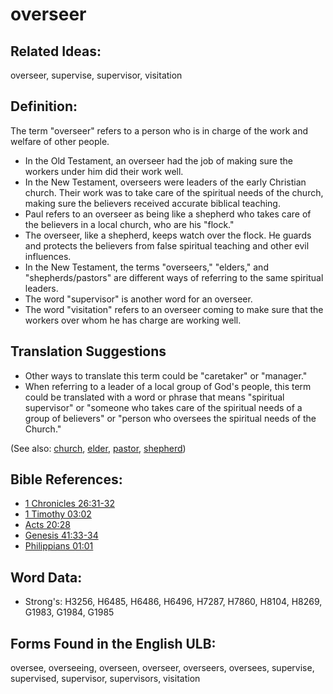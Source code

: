 # overseer

## Related Ideas:

overseer, supervise, supervisor, visitation

## Definition:

The term "overseer" refers to a person who is in charge of the work and welfare of other people.

* In the Old Testament, an overseer had the job of making sure the workers under him did their work well.
* In the New Testament, overseers were leaders of the early Christian church. Their work was to take care of the spiritual needs of the church, making sure the believers received accurate biblical teaching.
* Paul refers to an overseer as being like a shepherd who takes care of the believers in a local church, who are his "flock."
* The overseer, like a shepherd, keeps watch over the flock. He guards and protects the believers from false spiritual teaching and other evil influences.
* In the New Testament, the terms "overseers," "elders," and "shepherds/pastors" are different ways of referring to the same spiritual leaders.
* The word "supervisor" is another word for an overseer.
* The word "visitation" refers to an overseer coming to make sure that the workers over whom he has charge are working well.

## Translation Suggestions

* Other ways to translate this term could be "caretaker" or "manager."
* When referring to a leader of a local group of God's people, this term could be translated with a word or phrase that means "spiritual supervisor" or "someone who takes care of the spiritual needs of a group of believers" or "person who oversees the spiritual needs of the Church."

(See also: [church](../kt/church.md), [elder](../other/elder.md), [pastor](../kt/pastor.md), [shepherd](../other/shepherd.md))

## Bible References:

* [1 Chronicles 26:31-32](rc://en/tn/help/1ch/26/31)
* [1 Timothy 03:02](rc://en/tn/help/1ti/03/02)
* [Acts 20:28](rc://en/tn/help/act/20/28)
* [Genesis 41:33-34](rc://en/tn/help/gen/41/33)
* [Philippians 01:01](rc://en/tn/help/php/01/01)

## Word Data:

* Strong's: H3256, H6485, H6486, H6496, H7287, H7860, H8104, H8269, G1983, G1984, G1985

## Forms Found in the English ULB:

oversee, overseeing, overseen, overseer, overseers, oversees, supervise, supervised, supervisor, supervisors, visitation
